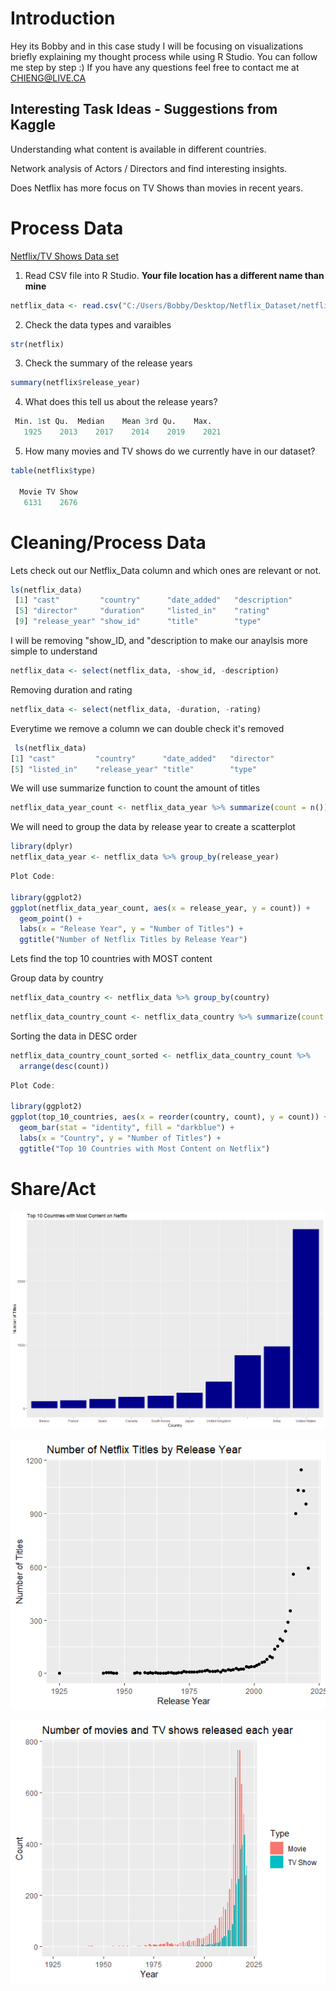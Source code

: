 # Introduction
Hey its Bobby and in this case study I will be focusing on visualizations briefly explaining my thought process while using R Studio. You can follow me step by step :)
If you have any questions feel free to contact me at CHIENG@LIVE.CA

## Interesting Task Ideas - Suggestions from Kaggle

Understanding what content is available in different countries.

Network analysis of Actors / Directors and find interesting insights.

Does Netflix has more focus on TV Shows than movies in recent years.


# Process Data
[Netflix/TV Shows Data set](https://www.kaggle.com/datasets/shivamb/netflix-shows) 

1. Read CSV file into R Studio. **Your file location has a different name than mine**
```r
netflix_data <- read.csv("C:/Users/Bobby/Desktop/Netflix_Dataset/netflix_titles.csv")
```

2. Check the data types and varaibles
```r
str(netflix)
```

3. Check the summary of the release years
```r
summary(netflix$release_year)
```

4. What does this tell us about the release years?
```r
 Min. 1st Qu.  Median    Mean 3rd Qu.    Max. 
   1925    2013    2017    2014    2019    2021 
```

5. How many movies and TV shows do we currently have in our dataset?
```r
table(netflix$type)

  Movie TV Show 
   6131    2676 
```

# Cleaning/Process Data

Lets check out our Netflix_Data column and which ones are relevant or not.

```r
ls(netflix_data)
 [1] "cast"         "country"      "date_added"   "description" 
 [5] "director"     "duration"     "listed_in"    "rating"      
 [9] "release_year" "show_id"      "title"        "type"      
 ```
 
I will be removing "show_ID, and "description to make our anaylsis more simple to understand
```r
netflix_data <- select(netflix_data, -show_id, -description)
```

Removing duration and rating
```r
netflix_data <- select(netflix_data, -duration, -rating)
```

Everytime we remove a column we can double check it's removed

```r
 ls(netflix_data)
[1] "cast"         "country"      "date_added"   "director"    
[5] "listed_in"    "release_year" "title"        "type"
```

We will use summarize function to count the amount of titles
```r
netflix_data_year_count <- netflix_data_year %>% summarize(count = n())
```

We will need to group the data by release year to create a scatterplot

```r
library(dplyr)
netflix_data_year <- netflix_data %>% group_by(release_year)
```


```r
Plot Code:

library(ggplot2)
ggplot(netflix_data_year_count, aes(x = release_year, y = count)) +
  geom_point() +
  labs(x = "Release Year", y = "Number of Titles") +
  ggtitle("Number of Netflix Titles by Release Year")
  ```


Lets find the top 10 countries with MOST content

Group data by country

```r
netflix_data_country <- netflix_data %>% group_by(country)
```

```r
netflix_data_country_count <- netflix_data_country %>% summarize(count = n())
```

Sorting the  data in DESC order

```r
netflix_data_country_count_sorted <- netflix_data_country_count %>% 
  arrange(desc(count))
```

```r
Plot Code:

library(ggplot2)
ggplot(top_10_countries, aes(x = reorder(country, count), y = count)) +
  geom_bar(stat = "identity", fill = "darkblue") +
  labs(x = "Country", y = "Number of Titles") +
  ggtitle("Top 10 Countries with Most Content on Netflix")
```




# Share/Act

![alt text](https://github.com/databubs/Netflix-Movies-and-TV-Shows/blob/main/Top_Content.png)

![alt text](https://github.com/databubs/Netflix-Movies-and-TV-Shows/blob/main/Release_By_Year.png)

![alt text](https://github.com/databubs/Netflix-Movies-and-TV-Shows/blob/main/Release_Year.png)


